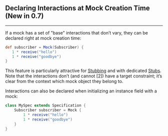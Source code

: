 ## Declaring Interactions at Mock Creation Time (New in 0.7)
---

If a mock has a set of "base" interactions that don’t vary, they can be declared right at mock creation time:

```groovy
def subscriber = Mock(Subscriber) {
   1 * receive("hello")
   1 * receive("goodbye")
}
```

This feature is particularly attractive for [Stubbing](./Stubbing.md) and with dedicated [Stubs](./Stubs.md). Note that the interactions don’t (and cannot [2]) have a target constraint; it’s clear from the context which mock object they belong to.

Interactions can also be declared when initializing an instance field with a mock:

```groovy
class MySpec extends Specification {
    Subscriber subscriber = Mock {
        1 * receive("hello")
        1 * receive("goodbye")
    }
}
```
